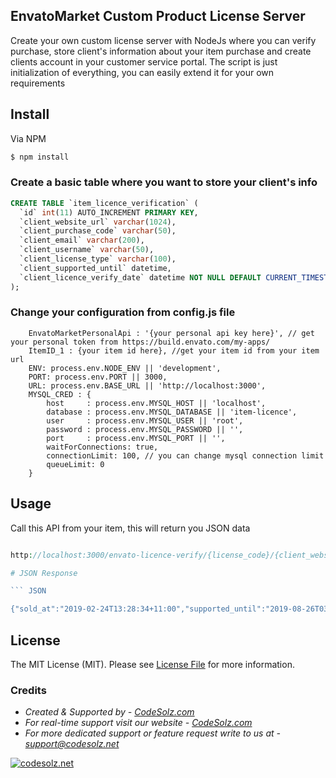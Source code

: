 ## EnvatoMarket Custom Product License Server

Create your own custom license server with NodeJs where you can verify purchase,
store client's information about your item purchase and create clients account in your
customer service portal. The script is just initialization of everything, you can easily extend it for your own requirements


## Install

Via NPM

``` bash
$ npm install
```

### Create a basic table where you want to store your client's info
``` sql
CREATE TABLE `item_licence_verification` (
  `id` int(11) AUTO_INCREMENT PRIMARY KEY,
  `client_website_url` varchar(1024),
  `client_purchase_code` varchar(50),
  `client_email` varchar(200),
  `client_username` varchar(50),
  `client_license_type` varchar(100),
  `client_supported_until` datetime,
  `client_licence_verify_date` datetime NOT NULL DEFAULT CURRENT_TIMESTAMP
);

```

### Change your configuration from config.js file
``` 
    EnvatoMarketPersonalApi : '{your personal api key here}', // get your personal token from https://build.envato.com/my-apps/
    ItemID_1 : {your item id here}, //get your item id from your item url
    ENV: process.env.NODE_ENV || 'development',
    PORT: process.env.PORT || 3000,
    URL: process.env.BASE_URL || 'http://localhost:3000',
    MYSQL_CRED : {
        host     : process.env.MYSQL_HOST || 'localhost',
        database : process.env.MYSQL_DATABASE || 'item-licence',
        user     : process.env.MYSQL_USER || 'root',
        password : process.env.MYSQL_PASSWORD || '',
        port     : process.env.MYSQL_PORT || '',
        waitForConnections: true,
        connectionLimit: 100, // you can change mysql connection limit
        queueLimit: 0
    }
```


## Usage

Call this API from your item, this will return you JSON data

``` php

http://localhost:3000/envato-licence-verify/{license_code}/{client_website_url}/{client_email_address}

# JSON Response

``` JSON

{"sold_at":"2019-02-24T13:28:34+11:00","supported_until":"2019-08-26T03:28:34+10:00","license":"Regular License","buyer":"codezolz","purchase_count":1,"amount":"10.00","support_amount":"0.00","responseCode":100,"message":"your personal message here!","is_valid_call":true}

```

## License

The MIT License (MIT). Please see [License File](LICENSE.md) for more information.


### Credits
- *Created & Supported by - [CodeSolz.com](https://codesolz.com/)*
- *For real-time support visit our website - [CodeSolz.com](https://codesolz.com/)*
- *For more dedicated support or feature request write to us at - [support@codesolz.net](mailto:support@codesolz.net)*

<a href="https://codesolz.net">
  <img src="https://codesolz.net/wp-content/uploads/2016/11/logo4-hover.png" alt="codesolz.net"/>
</a>
